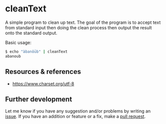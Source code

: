 # cleanText

A simple program to clean up text. The goal of the program is to accept text from standard input then doing the clean process then output the result onto the standard output.

Basic usage:

```sh
$ echo "àbanôūb" | cleanText
abanoub
```

## Resources & references

- <https://www.charset.org/utf-8>

## Further development

Let me know if you have any suggestion and/or problems by writing an [issue](https://github.com/abanoubha/cleanText/issues). If you have an addition or feature or a fix, make a [pull request](https://github.com/abanoubha/cleanText/pulls).
